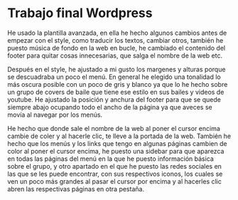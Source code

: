 # Trabajo final Wordpress
He usado la plantilla avanzada, en ella he hecho algunos cambios antes de empezar con el style, como traducir los textos, cambiar otros, también he puesto música de fondo en la web en bucle, he cambiado el contenido del footer para quitar cosas innecesarias, que salga el nombre de la web etc. 


Después en el style, he ajustado a mi gusto los margenes y alturas porque se descuadraba un poco el menú. En general he elegido una tonalidad lo más oscura posible con un poco de gris y blanco ya que lo he hecho sobre un grupo de covers de baile que tiene ese estilo en sus bailes y videos de youtube. He ajustado la posición y anchura del footer para que se quede siempre abajo ocupando todo el ancho de la página ya que aveces se movía al navegar por los menús.


He hecho que donde sale el nombre de la web al poner el cursor encima cambie de coler y al hacerle clic, te lleve a la portada de la web. También he hecho que los menús y los links que tengo en algunas páginas cambien de color al poner el cursor encima, he puesto una sidebar para que aparezca en todas las páginas del menú en la que he puesto información básica sobre el grupo, y otro apartado en el que he puesto las redes sociales en las que se les puede encontrar, con sus respectivos iconos, los cuales se ven un poco más grandes al pasar el cursor por encima y al hacerles clic abren las respectivas páginas en otra pestaña.




